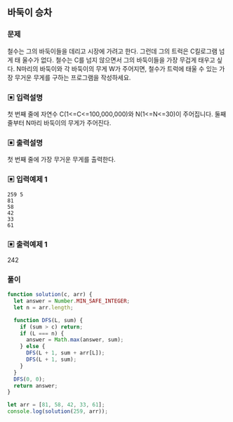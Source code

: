## 바둑이 승차

### 문제

철수는 그의 바둑이들을 데리고 시장에 가려고 한다. 그런데 그의 트럭은 C킬로그램 넘게 태
울수가 없다. 철수는 C를 넘지 않으면서 그의 바둑이들을 가장 무겁게 태우고 싶다.
N마리의 바둑이와 각 바둑이의 무게 W가 주어지면, 철수가 트럭에 태울 수 있는 가장 무거운
무게를 구하는 프로그램을 작성하세요.

### ▣ 입력설명

첫 번째 줄에 자연수 C(1<=C<=100,000,000)와 N(1<=N<=30)이 주어집니다.
둘째 줄부터 N마리 바둑이의 무게가 주어진다.

### ▣ 출력설명

첫 번째 줄에 가장 무거운 무게를 출력한다.

### ▣ 입력예제 1

```
259 5
81
58
42
33
61
```

### ▣ 출력예제 1

242

### 풀이

```js
function solution(c, arr) {
  let answer = Number.MIN_SAFE_INTEGER;
  let n = arr.length;

  function DFS(L, sum) {
    if (sum > c) return;
    if (L === n) {
      answer = Math.max(answer, sum);
    } else {
      DFS(L + 1, sum + arr[L]);
      DFS(L + 1, sum);
    }
  }
  DFS(0, 0);
  return answer;
}

let arr = [81, 58, 42, 33, 61];
console.log(solution(259, arr));
```
